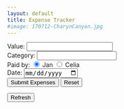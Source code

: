 ```yaml
---
layout: default
title: Expense Tracker
#image: 170712-CharynCanyon.jpg
---
```


<FORM id="expenses" action="https://script.google.com/macros/s/AKfycbydrwmhU3oWKqieyXqedAsAz8825CKjaFh9PboC0Jx0IchSk8Y/exec">
  Value:   
    <input type="number" name="value" min="0" step="0.01" style="width:200px" required> 
  <br>
  Category:
    <input list="browsers" name="browser">
  <datalist id="browsers">
    <option value="Internet Explorer">
    <option value="Firefox">
    <option value="Chrome">
    <option value="Opera">
    <option value="Safari">
  </datalist>
  <br>
  Paid by: 
    <input type="radio" name="paid_by" value="Jan" checked> Jan
    <input type="radio" name="paid_by" value="Celia"> Celia
  <br>
  Date: 
    <input type="date" name="date">
  <br>
  <input type="submit" id="expenses" value="Submit Expenses">  
  <input type="reset">
</FORM>

<span id="myConf"></span>


<FORM>
<INPUT TYPE="button" onClick="history.go(0)" VALUE="Refresh">
</FORM>

<script src="//ajax.googleapis.com/ajax/libs/jquery/1.9.1/jquery.min.js"></script>

<script type="text/javascript">
$(document).ready(function(){
    // References:
    var $form = $('#expenses');
    var $conf = $('#myConf');
    var $subm = $('#mySubmit');	
    var $impt = $form.find(':input').not(':button, :submit, :reset, :hidden');
    // Submit function:
    $form.submit(function(){
        $.post($(this).attr('action'), $(this).serialize(), function(response){
     // On success, clear all inputs;      $impt.val('').attr('value','').removeAttr('checked').removeAttr('selected');
     // Write a confirmation message:
            $conf.html("Submitted");			
            alert("Submitted.");
     // Disable the submit button:
            $subm.prop('disabled', true);
        },'json');
        return false;
    });
});
</script>




